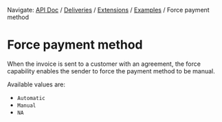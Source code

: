Navigate: [API Doc](../../../Readme.md) / [Deliveries](../../Readme.md) / [Extensions](../Readme.md) / [Examples](Readme.md) / Force payment method

# Force payment method

When the invoice is sent to a customer with an agreement, the force capability 
enables the sender to force the payment method to be manual.

Available values are:
* `Automatic`
* `Manual`
* `NA`

